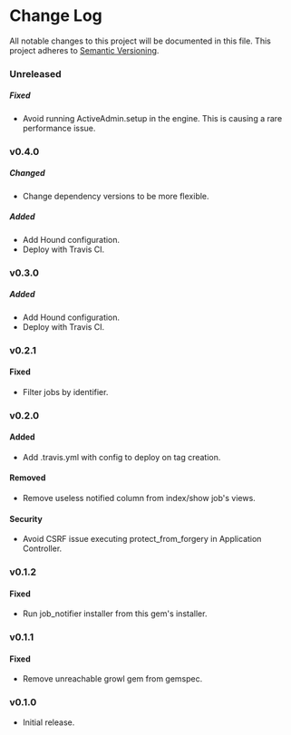 # Change Log
All notable changes to this project will be documented in this file.
This project adheres to [Semantic Versioning](http://semver.org/).

### Unreleased

##### Fixed

- Avoid running ActiveAdmin.setup in the engine. This is causing a rare performance issue.

### v0.4.0

##### Changed

- Change dependency versions to be more flexible.

##### Added

- Add Hound configuration.
- Deploy with Travis CI.

### v0.3.0

##### Added

- Add Hound configuration.
- Deploy with Travis CI.

### v0.2.1

#### Fixed

- Filter jobs by identifier.

### v0.2.0

#### Added

- Add .travis.yml with config to deploy on tag creation.

#### Removed

- Remove useless notified column from index/show job's views.

#### Security

- Avoid CSRF issue executing protect_from_forgery in Application Controller.

### v0.1.2

#### Fixed

- Run job_notifier installer from this gem's installer.

### v0.1.1

#### Fixed

- Remove unreachable growl gem from gemspec.

### v0.1.0

- Initial release.
